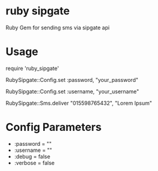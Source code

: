 ruby sipgate
=========

Ruby Gem for sending sms via sipgate api


Usage
======

require 'ruby_sipgate'

RubySipgate::Config.set :password, "your_password"

RubySipgate::Config.set :username, "your_username"

RubySipgate::Sms.deliver "015598765432", "Lorem Ipsum"

Config Parameters
==================
* :password = ""
* :username = ""
* :debug = false
* :verbose = false
